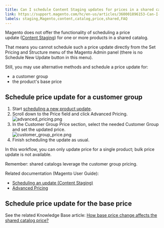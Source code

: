 ```yaml
---
title: Can I schedule Content Staging updates for prices in a shared catalog?
link: https://support.magento.com/hc/en-us/articles/360001896153-Can-I-schedule-Content-Staging-updates-for-prices-in-a-shared-catalog-
labels: staging,Magento,content,catalog,price,shared,FAQ
---
```


<p>Magento does not offer the functionality of scheduling a price update (<a href="http://docs.magento.com/m2/ee/user_guide/cms/content-staging.html">Content Staging</a>) for one or more products in a shared catalog.</p>
<p>That means you cannot schedule such a price update directly from the Set Pricing and Structure menu of the Magento Admin panel (there is no Schedule New Update button in this menu).</p>
<p>Still, you may use alternative methods and schedule a price update for:</p>
<ul>
<li>a customer group</li>
<li>the product's base price</li>
</ul>
<h2>Schedule price update for a customer group</h2>
<ol>
<li>Start <a href="http://docs.magento.com/m2/ee/user_guide/cms/content-staging-scheduled-update.html">scheduling a new product update</a>.</li>
<li>Scroll down to the Price field and click Advanced Pricing.<br/><img alt="advanced_pricing.png" src="https://support.magento.com/hc/article_attachments/360002708794/advanced_pricing.png"/>
</li>
<li>In the Customer Group Price section, select the needed Customer Group and set the updated price.<br/><img alt="customer_group_price.png" src="https://support.magento.com/hc/article_attachments/360002709254/customer_group_price.png"/>
</li>
<li>Finish scheduling the update as usual.</li>
</ol>
<p>In this workflow, you can only update price for a single product; bulk price update is not available.</p>
<p>Remember: shared catalogs leverage the customer group pricing.</p>
<p>Related documentation (Magento User Guide):</p>
<ul>
<li><a href="http://docs.magento.com/m2/ee/user_guide/cms/content-staging-scheduled-update.html">Scheduling an update (Content Staging)</a></li>
<li><a href="http://docs.magento.com/m2/ee/user_guide/catalog/pricing-advanced.html">Advanced Pricing</a></li>
</ul>
<h2>Schedule price update for the base price</h2>
<p>See the related Knowledge Base article: <a href="https://support.magento.com/hc/en-us/articles/360001571314">How base price change affects the shared catalog price?</a></p>